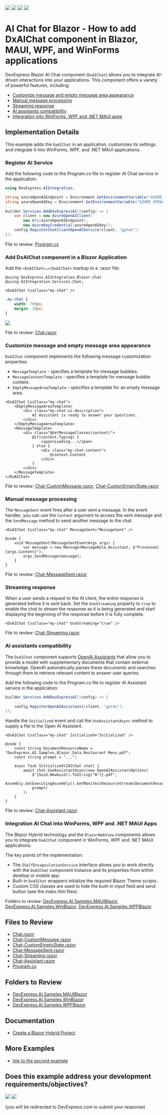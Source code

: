 <!-- default badges list -->
![](https://img.shields.io/endpoint?url=https://codecentral.devexpress.com/api/v1/VersionRange/851207927/24.2.1%2B)
[![](https://img.shields.io/badge/Open_in_DevExpress_Support_Center-FF7200?style=flat-square&logo=DevExpress&logoColor=white)](https://supportcenter.devexpress.com/ticket/details/T1251539)
[![](https://img.shields.io/badge/📖_How_to_use_DevExpress_Examples-e9f6fc?style=flat-square)](https://docs.devexpress.com/GeneralInformation/403183)
[![](https://img.shields.io/badge/💬_Leave_Feedback-feecdd?style=flat-square)](#does-this-example-address-your-development-requirementsobjectives)
<!-- default badges end -->

# AI Chat for Blazor - How to add DxAIChat component in Blazor, MAUI, WPF, and WinForms applications

DevExpress Blazor AI Chat component (`DxAIChat`) allows you to integrate AI-driven interactions into your applications. This component offers a variety of powerful features, including: 

* [Customize message and empty message area appearance](#customize-message-and-empty-message-area-appearance)
* [Manual message processing](#manual-message-processing)
* [Streaming response](#streaming-response)
* [AI assistants compatibility](#ai-assistants-compatibility)
* [Integration into WinForms, WPF and .NET MAUI apps](#integration)

## Implementation Details

This example adds the `DxAIChat` in an application, customizes its settings and integrate it into WinForms, WPF, and .NET MAUI applications.

### Register AI Service

Add the following code to the _Program.cs_ file to register AI Chat service in the application:

```cs
using DevExpress.AIIntegration;

string azureOpenAIEndpoint = Environment.GetEnvironmentVariable("AZURE_OPENAI_ENDPOINT");
string azureOpenAIKey = Environment.GetEnvironmentVariable("AZURE_OPENAI_API_KEY");
...
builder.Services.AddDevExpressAI((config) => {
    var client = new AzureOpenAIClient(
        new Uri(azureOpenAIEndpoint),
        new AzureKeyCredential(azureOpenAIKey));
    config.RegisterChatClientOpenAIService(client, "gpt4o");
});
```

File to review: [Program.cs](./CS/DevExpress.AI.Samples.Blazor/Program.cs)

### Add DxAIChat component in a Blazor Application

Add the `<DxAIChat>…</DxAIChat>` markup to a .razor file:

```razor
@using DevExpress.AIIntegration.Blazor.Chat
@using AIIntegration.Services.Chat;

<DxAIChat CssClass="my-chat" />
```

```css
.my-chat {
    width: 700px;
    margin: 20px;
}
```

![](AIChat.png)


File to review: [Chat.razor](./CS/DevExpress.AI.Samples.Blazor/Components/Pages/Chat.razor)

### Customize message and empty message area appearance

`DxAIChat` component implements the following message customization properties:

* `MessageTemplate` - specifies a template for message bubbles.
* `MessageContentTemplate` - specifies a template for message bubble content.
* `EmptyMessageAreaTemplate` - specifies a template for an empty message area.

```razor
<DxAIChat CssClass="my-chat">
    <EmptyMessageAreaTemplate>
        <div class="my-chat-ui-description">
            AI Assistant is ready to answer your questions.
        </div>
    </EmptyMessageAreaTemplate>
    <MessageTemplate>
        <div class="@GetMessageClasses(context)">
            @if(context.Typing) {
                <span>Loading...</span>
            } else {
                <div class="my-chat-content">
                    @context.Content
                </div>
            }
        </div>
    </MessageTemplate>
</DxAIChat>
```

File to review: [Chat-CustomMessage.razor](./CS/DevExpress.AI.Samples.Blazor/Components/Pages/Chat-CustomMessage.razor), [Chat-CustomEmptyState.razor](./CS/DevExpress.AI.Samples.Blazor/Components/Pages/Chat-CustomEmptyState.razor)

### Manual message processing

The `MessageSent` event fires after a user sent a message. In the event handler, you can use the `Content` argument to access the sent message and the `SendMessage` method to send another message to the chat.

```razor
<DxAIChat CssClass="my-chat" MessageSent="MessageSent" />

@code {
    void MessageSent(MessageSentEventArgs args) {
        var message = new Message(MessageRole.Assistant, $"Processed: {args.Content}");
        args.SendMessage(message);
    }
}
```

File to review: [Chat-MessageSent.razor](./CS/DevExpress.AI.Samples.Blazor/Components/Pages/Chat-MessageSent.razor)


### Streaming response

When a user sends a request to the AI client, the entire response is generated before it is sent back. Set the `UseStreaming` property to `true` to enable the chat to stream the response as it is being generated and start displaying the beginning of the response before it is fully complete.

```razor
<DxAIChat CssClass="my-chat" UseStreaming="true" />
```

File to review: [Chat-Streaming.razor](./CS/DevExpress.AI.Samples.Blazor/Components/Pages/Chat-Streaming.razor)

### AI assistants compatibility

The `DxAIChat` component supports [OpenAI Assistants](https://techcommunity.microsoft.com/t5/ai-azure-ai-services-blog/announcing-azure-openai-service-assistants-public-preview/ba-p/4143217) that allow you to provide a model with supplementary documents that contain external knowledge. OpenAI automatically parses these documents and searches through them to retrieve relevant content to answer user queries.

Add the following code to the _Program.cs_ file to register AI Assistant service in the application:

```cs
builder.Services.AddDevExpressAI((config) => {
    ...
    config.RegisterOpenAIAssistants(client, "gpt4o");
});
```

Handle the `Initialized` event and call the `UseAssistantAsync` method to supply a file to the Open AI Assistant. 

```razor
<DxAIChat CssClass="my-chat" Initialized="Initialized" />

@code {
    const string DocumentResourceName = "DevExpress.AI.Samples.Blazor.Data.Restaurant Menu.pdf";
    const string prompt = "...";

    async Task Initialized(IAIChat chat) {
        await chat.UseAssistantAsync(new OpenAIAssistantOptions(
            $"{Guid.NewGuid().ToString("N")}.pdf",
            Assembly.GetExecutingAssembly().GetManifestResourceStream(DocumentResourceName),
            prompt)
        );
    }
}
```

File to review: [Chat-Assistant.razor](./CS/DevExpress.AI.Samples.Blazor/Components/Pages/Chat-Assistant.razor)

### <a name="integration"></a> Integration AI Chat into WinForms, WPF and .NET MAUI Apps

The Blazor Hybrid technology and the `BlazorWebView` components allows you to integrate `DxAIChat` component in WinForms, WPF and .NET MAUI applications. 

The key points of the implementation:

* The `ISelfEncapsulationService` interface allows you to work directly with the `DxAIChat` component instance and its properties from within desktop or mobile app.
* Built-in `DxAIChat` wrappers initialize the required Blazor Theme scripts.
* Custom CSS classes are used to hide the built-in input field and send button (see the _index.htm_ files).

Folders to review: [DevExpress.AI.Samples.MAUIBlazor](./CS/DevExpress.AI.Samples.MAUIBlazor/), [DevExpress.AI.Samples.WinBlazor](./CS/DevExpress.AI.Samples.WinBlazor/), [DevExpress.AI.Samples.WPFBlazor](./CS/DevExpress.AI.Samples.WPFBlazor/)

## Files to Review

* [Chat.razor](./CS/DevExpress.AI.Samples.Blazor/Components/Pages/Chat.razor)
* [Chat-CustomMessage.razor](./CS/DevExpress.AI.Samples.Blazor/Components/Pages/Chat-CustomMessage.razor)
* [Chat-CustomEmptyState.razor](./CS/DevExpress.AI.Samples.Blazor/Components/Pages/Chat-CustomEmptyState.razor)
* [Chat-MessageSent.razor](./CS/DevExpress.AI.Samples.Blazor/Components/Pages/Chat-MessageSent.razor)
* [Chat-Streaming.razor](./CS/DevExpress.AI.Samples.Blazor/Components/Pages/Chat-Streaming.razor)
* [Chat-Assistant.razor](./CS/DevExpress.AI.Samples.Blazor/Components/Pages/Chat-Assistant.razor)
* [Program.cs](./CS/DevExpress.AI.Samples.Blazor/Program.cs)

## Folders to Review

* [DevExpress.AI.Samples.MAUIBlazor](./CS/DevExpress.AI.Samples.MAUIBlazor/)
* [DevExpress.AI.Samples.WinBlazor](./CS/DevExpress.AI.Samples.WinBlazor/)
* [DevExpress.AI.Samples.WPFBlazor](./CS/DevExpress.AI.Samples.WPFBlazor/)

<!-- add later
## Blogs

* [New DevExpress AI-Focused Blazor Chat Control - Early Access Preview (v24.2)](todo)
* [DevExpress AI-Powered Extensions — Early Access Preview v24.2 — Extending Text Editors with AI Capabilities](todo)
-->

## Documentation

<!-- add later
* [DxAIChat](https://docs.devexpress.com/Blazor/DevExpress.AIIntegration.Blazor.Chat.DxAIChat)
* [AI Integration](todo)
-->

* [Create a Blazor Hybrid Project](https://docs.devexpress.com/Blazor/404118/get-started/create-project-hybrid)

## More Examples

* [link to the second example](todo)


<!-- feedback -->
## Does this example address your development requirements/objectives?

[<img src="https://www.devexpress.com/support/examples/i/yes-button.svg"/>](https://www.devexpress.com/support/examples/survey.xml?utm_source=github&utm_campaign=devexpress-ai-chat-samples&~~~was_helpful=yes) [<img src="https://www.devexpress.com/support/examples/i/no-button.svg"/>](https://www.devexpress.com/support/examples/survey.xml?utm_source=github&utm_campaign=devexpress-ai-chat-samples&~~~was_helpful=no)

(you will be redirected to DevExpress.com to submit your response)
<!-- feedback end -->

